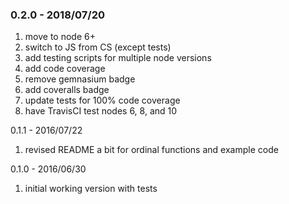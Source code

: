 ### 0.2.0 - 2018/07/20

1. move to node 6+
2. switch to JS from CS (except tests)
3. add testing scripts for multiple node versions
4. add code coverage
5. remove gemnasium badge
6. add coveralls badge
7. update tests for 100% code coverage
8. have TravisCI test nodes 6, 8, and 10


0.1.1 - 2016/07/22

1. revised README a bit for ordinal functions and example code

0.1.0 - 2016/06/30

1. initial working version with tests
